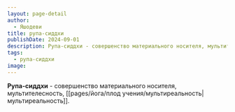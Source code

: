 ```yaml
---
layout: page-detail
author:
  - Яшодеви
title: рупа-сиддхи
publishDate: 2024-09-01
description: Рупа-сиддхи - совершенство материального носителя, мультителесность, мультиреальность.
tags:
  - рупа-сиддхи
image:
---
```

**Рупа-сиддхи** - совершенство материального носителя, мультителесность, [[pages/йога/плод учения/мультиреальность|мультиреальность]].

